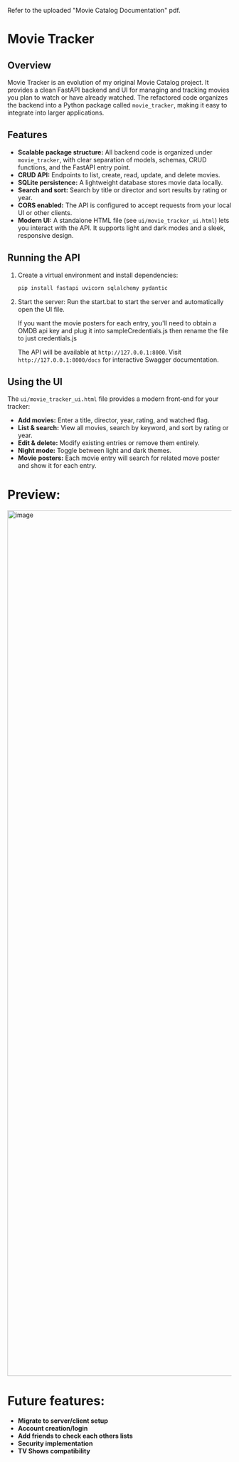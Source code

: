 Refer to the uploaded "Movie Catalog Documentation" pdf.

# Movie Tracker

## Overview

Movie Tracker is an evolution of my original Movie Catalog project. It provides a clean FastAPI backend and UI for managing and tracking movies you plan to watch or have already watched. The refactored code organizes the backend into a Python package called `movie_tracker`, making it easy to integrate into larger applications.

## Features

- **Scalable package structure:** All backend code is organized under `movie_tracker`, with clear separation of models, schemas, CRUD functions, and the FastAPI entry point.
- **CRUD API:** Endpoints to list, create, read, update, and delete movies.
- **SQLite persistence:** A lightweight database stores movie data locally.
- **Search and sort:** Search by title or director and sort results by rating or year.
- **CORS enabled:** The API is configured to accept requests from your local UI or other clients.
- **Modern UI:** A standalone HTML file (see `ui/movie_tracker_ui.html`) lets you interact with the API. It supports light and dark modes and a sleek, responsive design.

## Running the API

1. Create a virtual environment and install dependencies:
   ```bash
   pip install fastapi uvicorn sqlalchemy pydantic
   ```

2. Start the server:
   Run the start.bat to start the server and automatically open the UI file.

   If you want the movie posters for each entry, you'll need to obtain a OMDB api key and plug it into sampleCredentials.js then rename the file to just credentials.js

   The API will be available at `http://127.0.0.1:8000`. Visit `http://127.0.0.1:8000/docs` for interactive Swagger documentation.

## Using the UI

The `ui/movie_tracker_ui.html` file provides a modern front‑end for your tracker:

- **Add movies:** Enter a title, director, year, rating, and watched flag.
- **List & search:** View all movies, search by keyword, and sort by rating or year.
- **Edit & delete:** Modify existing entries or remove them entirely.
- **Night mode:** Toggle between light and dark themes.
- **Movie posters:** Each movie entry will search for related move poster and show it for each entry.

# Preview:
<img width="2085" height="1945" alt="image" src="https://github.com/user-attachments/assets/bcf75d99-617e-4782-8e7f-c57fb9ea9be6" />

# Future features:
- **Migrate to server/client setup**
- **Account creation/login**
- **Add friends to check each others lists**
- **Security implementation**
- **TV Shows compatibility**

